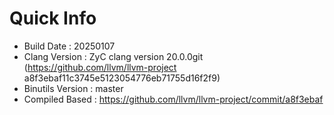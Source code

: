 # Quick Info
* Build Date : 20250107
* Clang Version : ZyC clang version 20.0.0git (https://github.com/llvm/llvm-project a8f3ebaf11c3745e5123054776eb71755d16f2f9)
* Binutils Version : master
* Compiled Based : https://github.com/llvm/llvm-project/commit/a8f3ebaf

